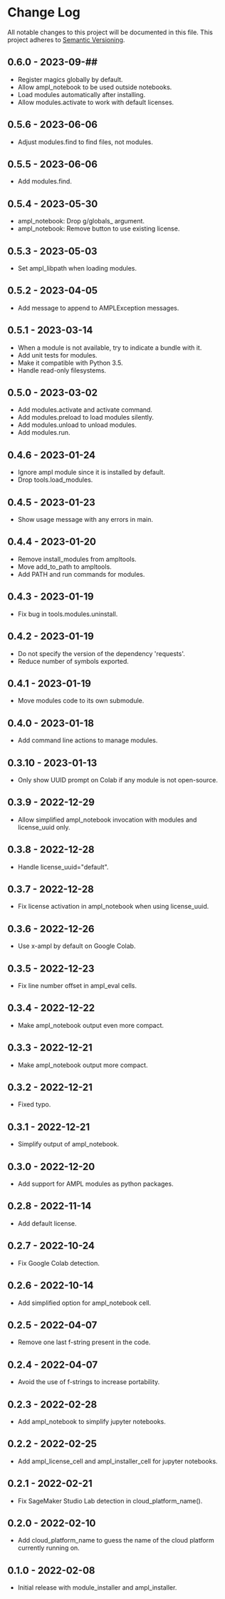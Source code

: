 # Change Log
All notable changes to this project will be documented in this file.
This project adheres to [Semantic Versioning](http://semver.org/).

## 0.6.0 - 2023-09-##
- Register magics globally by default.
- Allow ampl_notebook to be used outside notebooks.
- Load modules automatically after installing.
- Allow modules.activate to work with default licenses.

## 0.5.6 - 2023-06-06
- Adjust modules.find to find files, not modules.

## 0.5.5 - 2023-06-06
- Add modules.find.

## 0.5.4 - 2023-05-30
- ampl_notebook: Drop g/globals_ argument.
- ampl_notebook: Remove button to use existing license.

## 0.5.3 - 2023-05-03
- Set ampl_libpath when loading modules.

## 0.5.2 - 2023-04-05
- Add message to append to AMPLException messages.

## 0.5.1 - 2023-03-14
- When a module is not available, try to indicate a bundle with it.
- Add unit tests for modules.
- Make it compatible with Python 3.5.
- Handle read-only filesystems.

## 0.5.0 - 2023-03-02
- Add modules.activate and activate command.
- Add modules.preload to load modules silently.
- Add modules.unload to unload modules.
- Add modules.run.

## 0.4.6 - 2023-01-24
- Ignore ampl module since it is installed by default.
- Drop tools.load_modules.

## 0.4.5 - 2023-01-23
- Show usage message with any errors in main.

## 0.4.4 - 2023-01-20
- Remove install_modules from ampltools.
- Move add_to_path to ampltools.
- Add PATH and run commands for modules.

## 0.4.3 - 2023-01-19
- Fix bug in tools.modules.uninstall.

## 0.4.2 - 2023-01-19
- Do not specify the version of the dependency 'requests'.
- Reduce number of symbols exported.

## 0.4.1 - 2023-01-19
- Move modules code to its own submodule.

## 0.4.0 - 2023-01-18
- Add command line actions to manage modules.

## 0.3.10 - 2023-01-13
- Only show UUID prompt on Colab if any module is not open-source.

## 0.3.9 - 2022-12-29
- Allow simplified ampl_notebook invocation with modules and license_uuid only.

## 0.3.8 - 2022-12-28
- Handle license_uuid="default".

## 0.3.7 - 2022-12-28
- Fix license activation in ampl_notebook when using license_uuid.

## 0.3.6 - 2022-12-26
- Use x-ampl by default on Google Colab.

## 0.3.5 - 2022-12-23
- Fix line number offset in ampl_eval cells.

## 0.3.4 - 2022-12-22
- Make ampl_notebook output even more compact.

## 0.3.3 - 2022-12-21
- Make ampl_notebook output more compact.

## 0.3.2 - 2022-12-21
- Fixed typo.

## 0.3.1 - 2022-12-21
- Simplify output of ampl_notebook.

## 0.3.0 - 2022-12-20
- Add support for AMPL modules as python packages.

## 0.2.8 - 2022-11-14
- Add default license.

## 0.2.7 - 2022-10-24
- Fix Google Colab detection.

## 0.2.6 - 2022-10-14
- Add simplified option for ampl_notebook cell.

## 0.2.5 - 2022-04-07
- Remove one last f-string present in the code.

## 0.2.4 - 2022-04-07
- Avoid the use of f-strings to increase portability.

## 0.2.3 - 2022-02-28
- Add ampl_notebook to simplify jupyter notebooks.

## 0.2.2 - 2022-02-25
- Add ampl_license_cell and ampl_installer_cell for jupyter notebooks.

## 0.2.1 - 2022-02-21
- Fix SageMaker Studio Lab detection in cloud_platform_name().

## 0.2.0 - 2022-02-10
- Add cloud_platform_name to guess the name of the cloud platform currently running on.

## 0.1.0 - 2022-02-08
- Initial release with module_installer and ampl_installer.
